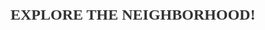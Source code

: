 <html>
<style>
    /* Title */
    .title {
    font-family: ravie;
    font-size: 24px;
    font-weight: bold;
    color: #333;
    }
    /* Header */
    .header {
    font-family: Georgia, serif;
    font-size: 20px;
    font-weight: bold;
    color: #555;
    }
    /* Paragraph Text */
    .paragraph {
    font-family: chiller;
    font-size: 16px;
    color: #777;
    line-height: 1.5;
    }
</style>

<h1 class="title">EXPLORE THE NEIGHBORHOOD!</h1>




</html>
